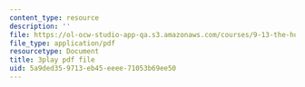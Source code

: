 ```yaml
---
content_type: resource
description: ''
file: https://ol-ocw-studio-app-qa.s3.amazonaws.com/courses/9-13-the-human-brain-spring-2019/5a9ded359713eb45eeee71053b69ee50_9Bz-5-RC690.pdf
file_type: application/pdf
resourcetype: Document
title: 3play pdf file
uid: 5a9ded35-9713-eb45-eeee-71053b69ee50
---
```

